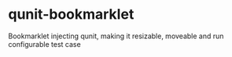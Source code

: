 qunit-bookmarklet
=================

Bookmarklet injecting qunit, making it resizable, moveable and run configurable test case
